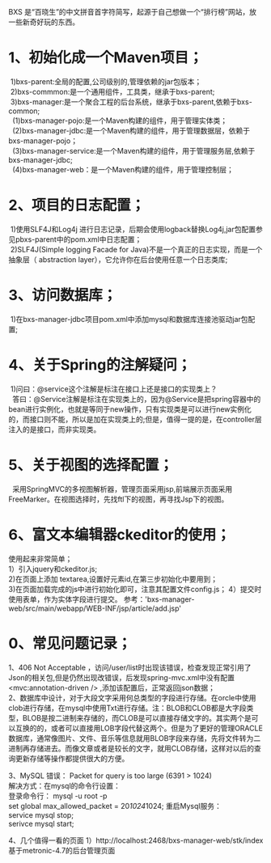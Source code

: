BXS 是“百晓生”的中文拼音首字符简写，起源于自己想做一个“排行榜”网站，放一些新奇好玩的东西。


1、初始化成一个Maven项目；  
==
&nbsp;1)bxs-parent:全局的配置,公司级别的,管理依赖的jar包版本；  
&nbsp;2)bxs-commmon:是一个通用组件，工具类，继承于bxs-parent;  
&nbsp;3)bxs-manager:是一个聚合工程的后台系统，继承于bxs-parent,依赖于bxs-common;  
&nbsp;&nbsp;(1)bxs-manager-pojo:是一个Maven构建的组件，用于管理实体类；  
&nbsp;&nbsp;(2)bxs-manager-jdbc:是一个Maven构建的组件，用于管理数据层，依赖于bxs-manager-pojo；  
&nbsp;&nbsp;(3)bxs-manager-service:是一个Maven构建的组件，用于管理服务层,依赖于bxs-manager-jdbc;  
&nbsp;&nbsp;(4)bxs-manager-web：是一个Maven构建的组件，用于管理控制层；  

2、项目的日志配置；  
==
&nbsp;1)使用SLF4J和Log4j 进行日志记录，后期会使用logback替换Log4j,jar包配置参见pbxs-parent中的pom.xml中日志配置；  
&nbsp;2)SLF4J(Simple logging Facade for Java)不是一个真正的日志实现，而是一个抽象层（ abstraction layer），它允许你在后台使用任意一个日志类库; 

3、访问数据库；
==
&nbsp;1)在bxs-manager-jdbc项目pom.xml中添加mysql和数据库连接池驱动jar包配置;  

4、关于Spring的注解疑问；
==
&nbsp;1)问曰：@service这个注解是标注在接口上还是接口的实现类上？  
&nbsp;&nbsp;答曰：@Service注解是标注在实现类上的，因为@Service是把spring容器中的bean进行实例化，也就是等同于new操作，只有实现类是可以进行new实例化的，而接口则不能，所以是加在实现类上的;但是，值得一提的是，在controller层注入的是接口，而非实现类。

5、关于视图的选择配置；  
==
&nbsp;&nbsp;采用SpringMVC的多视图解析器，管理页面采用jsp,前端展示页面采用FreeMarker。在视图选择时，先找ftl下的视图，再寻找Jsp下的视图。  

6、富文本编辑器ckeditor的使用；
==
使用起来非常简单；  
1）引入jquery和ckeditor.js;  
2)在页面上添加 textarea,设置好元素id,在第三步初始化中要用到；  
3)在页面加载完成的js中进行初始化即可，注意其配置文件config.js； 
4）提交时使用表单，作为实体字段进行提交。  参考：'bxs-manager-web/src/main/webapp/WEB-INF/jsp/article/add.jsp'  







0、常见问题记录；
==
1、406 Not Acceptable ，访问/user/list时出现该错误，检查发现正常引用了Json的相关包,但是仍然出现改错误，后发现spring-mvc.xml中没有配置 <mvc:annotation-driven /> ,添加该配置后，正常返回json数据；  
2、数据库中设计，对于大段文字采用何总类型的字段进行存储。在orcle中使用clob进行存储，在mysql中使用Txt进行存储。注：BLOB和CLOB都是大字段类型，BLOB是按二进制来存储的，而CLOB是可以直接存储文字的。其实两个是可以互换的的，或者可以直接用LOB字段代替这两个。但是为了更好的管理ORACLE数据库，通常像图片、文件、音乐等信息就用BLOB字段来存储，先将文件转为二进制再存储进去。而像文章或者是较长的文字，就用CLOB存储，这样对以后的查询更新存储等操作都提供很大的方便。  


3、MySQL 错误： Packet for query is too large (6391 > 1024)  
解决方式：在mysql的命令行设置：  
登录命令行：
mysql -u root -p  
set global max_allowed_packet = 20*1024*1024; 
重启Mysql服务：  
service mysql stop;    
serivce mysql start;  


4、几个值得一看的页面
1）http://localhost:2468/bxs-manager-web/stk/index  基于metronic-4.7的后台管理页面










